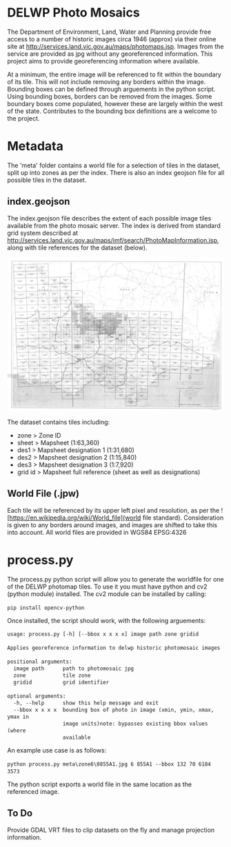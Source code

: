 
DELWP Photo Mosaics
===========

The Department of Environment, Land, Water and Planning provide free access to a number of historic images circa 1946 (approx) via their online site at  http://services.land.vic.gov.au/maps/photomaps.jsp. Images from the service are provided as jpg without any georeferenced information. This project aims to provide georeferencing information where available.

At a minimum, the entire image will be referenced to fit within the boundary of its tile. This will not include removing any borders within the image. Bounding boxes can be defined through arguements in the python script. Using bounding boxes, borders can be removed from the images. Some boundary boxes come populated, however these are largely within the west of the state. Contributes to the bounding box definitions are a welcome to the project.

# Metadata
The 'meta' folder contains a world file for a selection of tiles in the dataset, split up into zones as per the index. There is also an index geojson file for all possible tiles in the dataset.

## index.geojson
The index.geojson file describes the extent of each possible image tiles available from the photo mosaic server. The index is derived from standard grid system described at http://services.land.vic.gov.au/maps/imf/search/PhotoMapInformation.jsp, along with tile references for the dataset (below).

![](index.jpg)

The dataset contains tiles including:
  - zone > Zone ID
  - sheet > Mapsheet (1:63,360)
  - des1 > Mapsheet designation 1  (1:31,680)
  - des2 > Mapsheet designation 2 (1:15,840)
  - des3 > Mapsheet designation 3 (1:7,920)
  - grid id > Mapsheet full reference (sheet as well as designations)

## World File (.jpw)
Each tile will be referenced by its upper left pixel and resolution, as per the ![https://en.wikipedia.org/wiki/World_file](world file standard). Consideration is given to any borders around images, and images are shifted to take this into account. All world files are provided in WGS84 EPSG:4326

# process.py
The process.py python script will allow you to generate the worldfile for one of the DELWP photomap tiles. To use it you must have python and cv2 (python module) installed. The cv2 module can be installed by calling:

``` pip install opencv-python ```

Once installed, the script should work, with the following arguements:

```
usage: process.py [-h] [--bbox x x x x] image path zone gridid

Applies georeference information to delwp historic photomosaic images

positional arguments:
  image path      path to photomosaic jpg
  zone            tile zone
  gridid          grid identifier

optional arguments:
  -h, --help      show this help message and exit
  --bbox x x x x  bounding box of photo in image (xmin, ymin, xmax, ymax in
                  image units)note: bypasses existing bbox values (where
                  available
```

An example use case is as follows:

``` python process.py meta\zone6\0855A1.jpg 6 855A1 --bbox 132 70 6184 3573 ```

The python script exports a world file in the same location as the referenced image.

## To Do
Provide GDAL VRT files to clip datasets on the fly and manage projection information.
